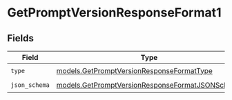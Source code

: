 # GetPromptVersionResponseFormat1


## Fields

| Field                                                                                                    | Type                                                                                                     | Required                                                                                                 | Description                                                                                              |
| -------------------------------------------------------------------------------------------------------- | -------------------------------------------------------------------------------------------------------- | -------------------------------------------------------------------------------------------------------- | -------------------------------------------------------------------------------------------------------- |
| `type`                                                                                                   | [models.GetPromptVersionResponseFormatType](../models/getpromptversionresponseformattype.md)             | :heavy_check_mark:                                                                                       | N/A                                                                                                      |
| `json_schema`                                                                                            | [models.GetPromptVersionResponseFormatJSONSchema](../models/getpromptversionresponseformatjsonschema.md) | :heavy_check_mark:                                                                                       | N/A                                                                                                      |